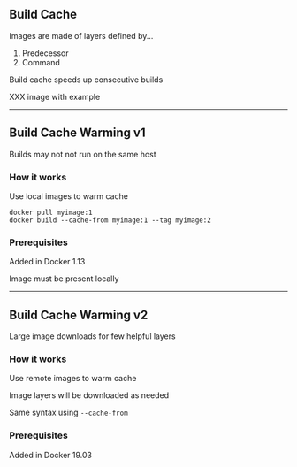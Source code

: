 ## Build Cache

Images are made of layers defined by...

1. Predecessor
1. Command

Build cache speeds up consecutive builds

XXX image with example

---

## Build Cache Warming v1

Builds may not not run on the same host

### How it works

Use local images to warm cache

```
docker pull myimage:1
docker build --cache-from myimage:1 --tag myimage:2
```

### Prerequisites

Added in Docker 1.13

Image must be present locally

---

## Build Cache Warming v2

Large image downloads for few helpful layers

### How it works

Use remote images to warm cache

Image layers will be downloaded as needed

Same syntax using `--cache-from`

### Prerequisites

Added in Docker 19.03